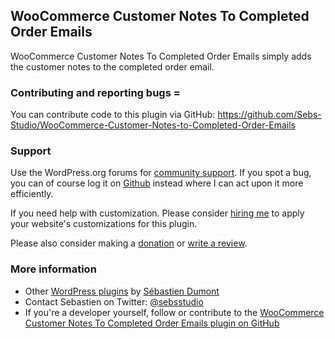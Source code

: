 ## WooCommerce Customer Notes To Completed Order Emails

WooCommerce Customer Notes To Completed Order Emails simply adds the customer notes to the completed order email.

### Contributing and reporting bugs =
You can contribute code to this plugin via GitHub: https://github.com/Sebs-Studio/WooCommerce-Customer-Notes-to-Completed-Order-Emails

### Support
Use the WordPress.org forums for [community support](https://wordpress.org/support/plugin/woocommerce-customer-notes-to-completed-order-emails). If you spot a bug, you can of course log it on [Github](https://github.com/Sebs-Studio/WooCommerce-Customer-Notes-to-Completed-Order-Emails/issues) instead where I can act upon it more efficiently.

If you need help with customization. Please consider [hiring me](http://www.sebastiendumont.com/hire-me/) to apply your website's customizations for this plugin.

Please also consider making a [donation](http://www.sebastiendumont.com/donation/) or [write a review](https://wordpress.org/support/view/plugin-reviews/woocommerce-customer-notes-to-completed-order-emails?rate=5#postform).

### More information
* Other [WordPress plugins](http://profiles.wordpress.org/sebd86/) by [Sébastien Dumont](http://www.sebastiendumont.com/)
* Contact Sebastien on Twitter: [@sebsstudio](http://twitter.com/sebsstudio)
* If you're a developer yourself, follow or contribute to the [WooCommerce Customer Notes To Completed Order Emails plugin on GitHub](https://github.com/Sebs-Studio/WooCommerce-Customer-Notes-to-Completed-Order-Emails)
